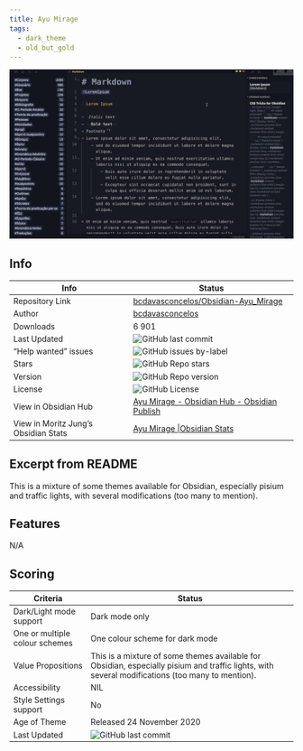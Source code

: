 ```yaml
---
title: Ayu Mirage
tags:
  - dark_theme
  - old_but_gold
---
```


![Ayu Mirage Theme Screenshot](https://raw.githubusercontent.com/bcdavasconcelos/Obsidian-Ayu_Mirage/refs/heads/master/ayu1.png)

## Info

|Info|Status|
|---|---|
|Repository Link|[bcdavasconcelos/Obsidian-Ayu_Mirage](https://github.com/bcdavasconcelos/Obsidian-Ayu_Mirage)|
|Author|[bcdavasconcelos](https://github.com/bcdavasconcelos)|
|Downloads|6 901|
|Last Updated|![GitHub last commit](https://img.shields.io/github/last-commit/bcdavasconcelos/Obsidian-Ayu_Mirage?color=573E7A&amp;label=last%20update&amp;logo=github&amp;style=for-the-badge)|
|“Help wanted” issues|![GitHub issues by-label](https://img.shields.io/github/issues/bcdavasconcelos/Obsidian-Ayu_Mirage/help%20wanted?color=573E7A&amp;logo=github&amp;style=for-the-badge)|
|Stars|![GitHub Repo stars](https://img.shields.io/github/stars/bcdavasconcelos/Obsidian-Ayu_Mirage?color=573E7A&amp;logo=github&amp;style=for-the-badge)|
|Version|![GitHub Repo version](https://img.shields.io/github/v/release/bcdavasconcelos/Obsidian-Ayu_Mirage?color=573E7A&amp;logo=github&amp;style=for-the-badge&sort=semver)|
|License|![GitHub License](https://img.shields.io/github/license/bcdavasconcelos/Obsidian-Ayu_Mirage?style=for-the-badge)|
|View in Obsidian Hub|[Ayu Mirage \- Obsidian Hub \- Obsidian Publish](https://publish.obsidian.md/hub/02+-+Community+Expansions/02.05+All+Community+Expansions/Themes/Ayu+Mirage)|
|View in Moritz Jung’s Obsidian Stats|[Ayu Mirage \|Obsidian Stats](https://www.moritzjung.dev/obsidian-stats/themes/ayu-mirage/)|

## Excerpt from README

This is a mixture of some themes available for Obsidian, especially pisium and traffic lights, with several modifications (too many to mention).

## Features

N/A

## Scoring

|Criteria|Status|
|---|---|
|Dark/Light mode support|Dark mode only|
|One or multiple colour schemes|One colour scheme for dark mode|
|Value Propositions|This is a mixture of some themes available for Obsidian, especially pisium and traffic lights, with several modifications (too many to mention).|
|Accessibility|NIL|
|Style Settings support|No|
|Age of Theme|Released 24 November 2020|
|Last Updated|![GitHub last commit](https://img.shields.io/github/last-commit/bcdavasconcelos/Obsidian-Ayu_Mirage?color=573E7A&amp;label=last%20update&amp;logo=github&amp;style=for-the-badge)|
